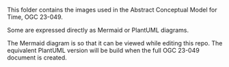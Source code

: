 This folder contains the images used in the Abstract Conceptual Model for Time, OGC 23-049.

Some are expressed directly as Mermaid or PlantUML diagrams.

The Mermaid diagram is so that it can be viewed while editing this repo. The equivalent PlantUML version will be build when the full OGC 23-049 document is created.
